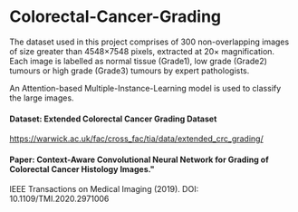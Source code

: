 # Colorectal-Cancer-Grading

The dataset used in this project comprises of 300 non-overlapping images of size greater than 4548×7548 pixels, extracted at 20× magnification. 
Each image is labelled as normal tissue (Grade1), low grade (Grade2) tumours or high grade (Grade3) tumours by expert pathologists.

An Attention-based Multiple-Instance-Learning model is used to classify the large images.

#### Dataset: Extended Colorectal Cancer Grading Dataset
https://warwick.ac.uk/fac/cross_fac/tia/data/extended_crc_grading/

#### Paper: Context-Aware Convolutional Neural Network for Grading of Colorectal Cancer Histology Images."
IEEE Transactions on Medical Imaging (2019). DOI: 10.1109/TMI.2020.2971006
